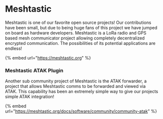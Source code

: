 # Meshtastic&#x20;

Meshtastic is one of our favorite open source projects! Our contributions have been small, but due to being huge fans of this project we have jumped on board as hardware developers. Meshtastic is a LoRa radio and GPS based mesh communicator project allowing completely decentralized encrypted communication. The possibilities of its potential applications are endless!&#x20;

{% embed url="https://meshtastic.org" %}

### Meshtastic ATAK Plugin

Another sub community project of Meshtastic is the ATAK forwarder, a project that allows Meshtastic comms to be forwarded and viewed via ATAK. This capability has been an extremely simple way to give our projects simple ATAK integration!

{% embed url="https://meshtastic.org/docs/software/community/community-atak" %}
